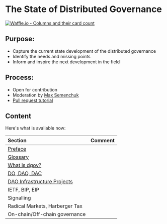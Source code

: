 # The State of Distributed Governance

[![Waffle.io - Columns and their card count](https://badge.waffle.io/MaxSemenchuk/dgovstate.svg?columns=all)](https://waffle.io/MaxSemenchuk/dgovstate)

## Purpose:

* Capture the current state development of the distributed governance
* Identify the needs and missing points
* Inform and inspire the next development in the field


## Process:

* Open for contribution
* Moderation by [Max Semenchuk](mailto:max.semenchuk@gmail.com)
* [Pull request tutorial](https://www.youtube.com/watch?v=IBYHohWm_5w)


## Content

Here's what is available now:

| Section                                                          | Comment |
| :-------                                                         | ------  |
| [Preface](preface.md)                                            |         |
| [Glossary](glossary.md)                                          |         |
| [What is dgov?](what-is-dgov.md)                                 |         |
| [DO, DAO, DAC](do-dao-dac.md)                                    |         |
| [DAO Infrastructure Projects](dao-infrastructure-projects.md)    |         |
| IETF, BIP, EIP                                                   |         |
| Signalling                                                       |         |
| Radical Markets, Harberger Tax                                   |         |
| On-chain/Off-chain governance                                    |         |


